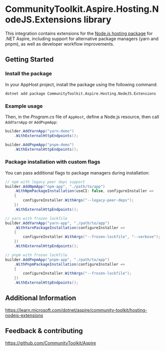 # CommunityToolkit.Aspire.Hosting.NodeJS.Extensions library

This integration contains extensions for the [Node.js hosting package](https://nuget.org/packages/Aspire.Hosting.NodeJs) for .NET Aspire, including support for alternative package managers (yarn and pnpm), as well as developer workflow improvements.

## Getting Started

### Install the package

In your AppHost project, install the package using the following command:

```dotnetcli
dotnet add package CommunityToolkit.Aspire.Hosting.NodeJS.Extensions
```

### Example usage

Then, in the _Program.cs_ file of `AppHost`, define a Node.js resource, then call `AddYarnApp` or `AddPnpmApp`:

```csharp
builder.AddYarnApp("yarn-demo")
    .WithExternalHttpEndpoints();

builder.AddPnpmApp("pnpm-demo")
    .WithExternalHttpEndpoints();
```

### Package installation with custom flags

You can pass additional flags to package managers during installation:

```csharp
// npm with legacy peer deps support
builder.AddNpmApp("npm-app", "./path/to/app")
    .WithNpmPackageInstallation(useCI: false, configureInstaller =>
    {
        configureInstaller.WithArgs("--legacy-peer-deps");
    })
    .WithExternalHttpEndpoints();

// yarn with frozen lockfile
builder.AddYarnApp("yarn-app", "./path/to/app")  
    .WithYarnPackageInstallation(configureInstaller =>
    {
        configureInstaller.WithArgs("--frozen-lockfile", "--verbose");
    })
    .WithExternalHttpEndpoints();

// pnpm with frozen lockfile
builder.AddPnpmApp("pnpm-app", "./path/to/app")
    .WithPnpmPackageInstallation(configureInstaller =>
    {
        configureInstaller.WithArgs("--frozen-lockfile");
    })
    .WithExternalHttpEndpoints();
```

## Additional Information

https://learn.microsoft.com/dotnet/aspire/community-toolkit/hosting-nodejs-extensions

## Feedback & contributing

https://github.com/CommunityToolkit/Aspire

